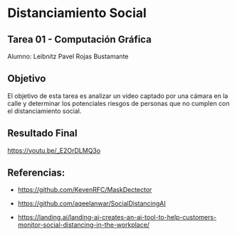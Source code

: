 # Distanciamiento Social
## Tarea 01 - Computación Gráfica

Alumno: Leibnitz Pavel Rojas Bustamante

## Objetivo
El objetivo de esta tarea es analizar un video captado por una cámara en la calle y
determinar los potenciales riesgos de personas que no cumplen con el distanciamiento
social.

## Resultado Final

https://youtu.be/_E2OrDLMQ3o

## Referencias:

* https://github.com/KevenRFC/MaskDectector

* https://github.com/aqeelanwar/SocialDistancingAI

* https://landing.ai/landing-ai-creates-an-ai-tool-to-help-customers-monitor-social-distancing-in-the-workplace/
